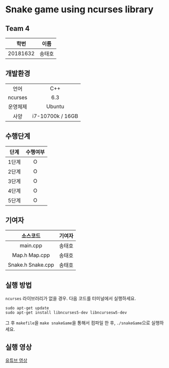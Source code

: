 # Snake game using ncurses library

## Team 4
|학번|이름|
|:--:|:--:|
|20181632|송태호|

## 개발환경
| | |
|:--:|:--:|
|언어|C++|
|ncurses|6.3|
|운영체제|Ubuntu|
|사양|i7-10700k / 16GB|

## 수행단계
|단계|수행여부|
|:--:|:--:|
|1단계|O|
|2단계|O|
|3단계|O|
|4단계|O|
|5단계|O|

## 기여자
| 소스코드 | 기여자 |
|:--:|:--:|
|main.cpp|송태호|
|Map.h Map.cpp|송태호|
|Snake.h Snake.cpp|송태호|

## 실행 방법
`ncurses` 라이브러리가 없을 경우. 다음 코드를 터미널에서 실행하세요.
```
sudo apt-get update
sudo apt-get install libncurses5-dev libncursesw5-dev
```
그 후 `makefile`을 ` make snakeGame `을 통해서 컴파일 한 후,
`./snakeGame`으로 실행하세요.

## 실행 영상
[유튜브 영상](https://www.youtube.com/watch?v=C6VoZ0WVboM)
